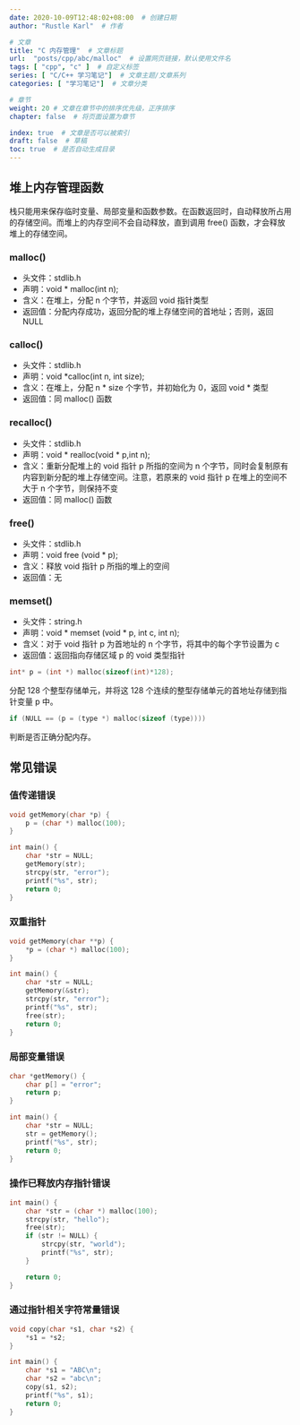 ```yaml
---
date: 2020-10-09T12:48:02+08:00  # 创建日期
author: "Rustle Karl"  # 作者

# 文章
title: "C 内存管理"  # 文章标题
url:  "posts/cpp/abc/malloc"  # 设置网页链接，默认使用文件名
tags: [ "cpp", "c" ]  # 自定义标签
series: [ "C/C++ 学习笔记"]  # 文章主题/文章系列
categories: [ "学习笔记"]  # 文章分类

# 章节
weight: 20 # 文章在章节中的排序优先级，正序排序
chapter: false  # 将页面设置为章节

index: true  # 文章是否可以被索引
draft: false  # 草稿
toc: true  # 是否自动生成目录
---
```


## 堆上内存管理函数

栈只能用来保存临时变量、局部变量和函数参数。在函数返回时，自动释放所占用的存储空间。而堆上的内存空间不会自动释放，直到调用 free() 函数，才会释放堆上的存储空间。

### malloc()

- 头文件：stdlib.h
- 声明：void * malloc(int n);
- 含义：在堆上，分配 n 个字节，并返回 void 指针类型
- 返回值：分配内存成功，返回分配的堆上存储空间的首地址；否则，返回 NULL

### calloc()

- 头文件：stdlib.h
- 声明：void *calloc(int n, int size);
- 含义：在堆上，分配 n * size 个字节，并初始化为 0，返回 void * 类型
- 返回值：同 malloc() 函数

### recalloc()

- 头文件：stdlib.h
- 声明：void * realloc(void * p,int n);
- 含义：重新分配堆上的 void 指针 p 所指的空间为 n 个字节，同时会复制原有内容到新分配的堆上存储空间。注意，若原来的 void 指针 p 在堆上的空间不大于 n 个字节，则保持不变
- 返回值：同 malloc() 函数

### free()

- 头文件：stdlib.h
- 声明：void  free (void * p);
- 含义：释放 void 指针 p 所指的堆上的空间
- 返回值：无

### memset()

- 头文件：string.h
- 声明：void * memset (void * p, int c, int n);
- 含义：对于 void 指针 p 为首地址的 n 个字节，将其中的每个字节设置为 c
- 返回值：返回指向存储区域 p 的 void 类型指针

```c
int* p = (int *) malloc(sizeof(int)*128);
```

分配 128 个整型存储单元，并将这 128 个连续的整型存储单元的首地址存储到指针变量 p 中。


```c
if (NULL == (p = (type *) malloc(sizeof (type)))) 
```

判断是否正确分配内存。

## 常见错误

### 值传递错误

```c
void getMemory(char *p) {
    p = (char *) malloc(100);
}

int main() {
    char *str = NULL;
    getMemory(str);
    strcpy(str, "error");
    printf("%s", str);
    return 0;
}
```

### 双重指针

```c
void getMemory(char **p) {
    *p = (char *) malloc(100);
}

int main() {
    char *str = NULL;
    getMemory(&str);
    strcpy(str, "error");
    printf("%s", str);
    free(str);
    return 0;
}
```

### 局部变量错误

```c
char *getMemory() {
    char p[] = "error";
    return p;
}

int main() {
    char *str = NULL;
    str = getMemory();
    printf("%s", str);
    return 0;
}
```

### 操作已释放内存指针错误

```c
int main() {
    char *str = (char *) malloc(100);
    strcpy(str, "hello");
    free(str);
    if (str != NULL) {
        strcpy(str, "world");
        printf("%s", str);
    }

    return 0;
}
```

### 通过指针相关字符常量错误

```c
void copy(char *s1, char *s2) {
    *s1 = *s2;
}

int main() {
    char *s1 = "ABC\n";
    char *s2 = "abc\n";
    copy(s1, s2);
    printf("%s", s1);
    return 0;
}
```
